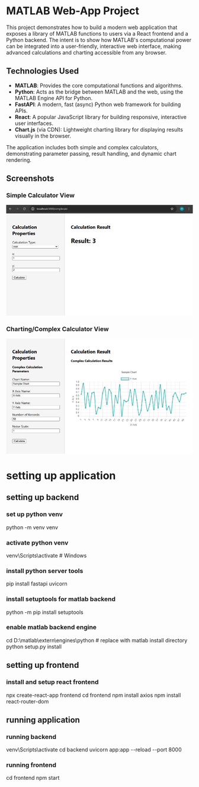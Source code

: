 # MATLAB Web-App Project

This project demonstrates how to build a modern web application that exposes a library of MATLAB functions to users via a React frontend and a Python backend. The intent is to show how MATLAB's computational power can be integrated into a user-friendly, interactive web interface, making advanced calculations and charting accessible from any browser.

## Technologies Used
- **MATLAB**: Provides the core computational functions and algorithms.
- **Python**: Acts as the bridge between MATLAB and the web, using the MATLAB Engine API for Python.
- **FastAPI**: A modern, fast (async) Python web framework for building APIs.
- **React**: A popular JavaScript library for building responsive, interactive user interfaces.
- **Chart.js** (via CDN): Lightweight charting library for displaying results visually in the browser.

The application includes both simple and complex calculators, demonstrating parameter passing, result handling, and dynamic chart rendering.

## Screenshots

### Simple Calculator View
![Simple Calculator](screenshots/simple_calculator_example.jpg)

### Charting/Complex Calculator View
![Complex Calculator/Charting](screenshots/render_results_to_webapp.jpg)

# setting up application
## setting up backend
### set up python venv
python -m venv venv

### activate python venv
venv\Scripts\activate     # Windows

### install python server tools
pip install fastapi uvicorn

### install setuptools for matlab backend
python -m pip install setuptools

### enable matlab backend engine
cd D:\matlab\extern\engines\python # replace with matlab install directory
python setup.py install

## setting up frontend
### install and setup react frontend
npx create-react-app frontend
cd frontend
npm install axios
npm install react-router-dom

## running application
### running backend
venv\Scripts\activate
cd backend
uvicorn app:app --reload --port 8000

### running frontend
cd frontend
npm start